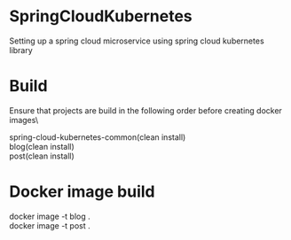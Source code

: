 # SpringCloudKubernetes
Setting up a spring cloud microservice using spring cloud kubernetes library

# Build
Ensure that projects are build in the following order before creating docker images\

spring-cloud-kubernetes-common(clean install)\
blog(clean install)\
post(clean install)

# Docker image build
docker image -t blog .\
docker image -t post .

